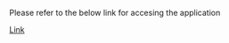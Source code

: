Please refer to the below link for accesing the application

[Link](http://springhotelaws-env.eba-cbtwekng.us-east-1.elasticbeanstalk.com/)
